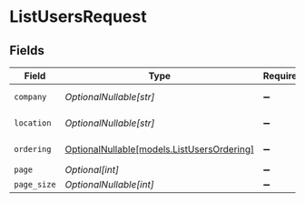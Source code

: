# ListUsersRequest


## Fields

| Field                                                                        | Type                                                                         | Required                                                                     | Description                                                                  | Example                                                                      |
| ---------------------------------------------------------------------------- | ---------------------------------------------------------------------------- | ---------------------------------------------------------------------------- | ---------------------------------------------------------------------------- | ---------------------------------------------------------------------------- |
| `company`                                                                    | *OptionalNullable[str]*                                                      | :heavy_minus_sign:                                                           | Company of the user                                                          |                                                                              |
| `location`                                                                   | *OptionalNullable[str]*                                                      | :heavy_minus_sign:                                                           | Location of the user                                                         | India                                                                        |
| `ordering`                                                                   | [OptionalNullable[models.ListUsersOrdering]](../models/listusersordering.md) | :heavy_minus_sign:                                                           | Ordering field                                                               |                                                                              |
| `page`                                                                       | *Optional[int]*                                                              | :heavy_minus_sign:                                                           | N/A                                                                          |                                                                              |
| `page_size`                                                                  | *OptionalNullable[int]*                                                      | :heavy_minus_sign:                                                           | N/A                                                                          |                                                                              |
